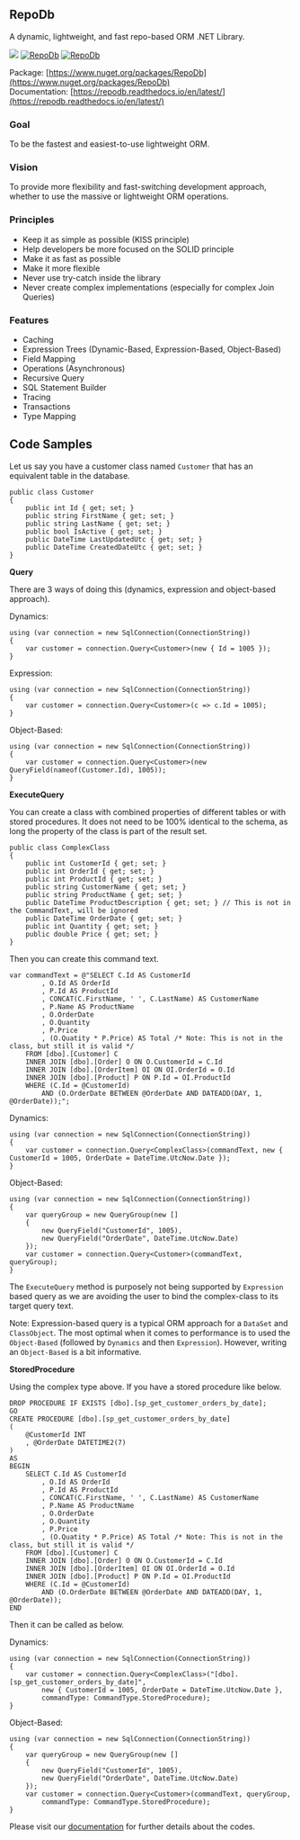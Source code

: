 ## RepoDb

A dynamic, lightweight, and fast repo-based ORM .NET Library.

![](https://ci.appveyor.com/api/projects/status/8sms05vy0ad9aao2?svg=true)
[![RepoDb](https://img.shields.io/nuget/v/RepoDb.svg)](https://www.nuget.org/packages/RepoDb/)
[![RepoDb](https://img.shields.io/nuget/dt/RepoDb.svg)](https://www.nuget.org/packages/RepoDb/)

Package: [https://www.nuget.org/packages/RepoDb](https://www.nuget.org/packages/RepoDb)  
Documentation: [https://repodb.readthedocs.io/en/latest/](https://repodb.readthedocs.io/en/latest/)

### Goal

To be the fastest and easiest-to-use lightweight ORM.

### Vision

To provide more flexibility and fast-switching development approach, whether to use the massive or lightweight ORM operations.

### Principles

 - Keep it as simple as possible (KISS principle)
 - Help developers be more focused on the SOLID principle
 - Make it as fast as possible
 - Make it more flexible
 - Never use try-catch inside the library
 - Never create complex implementations (especially for complex Join Queries)

### Features

 - Caching
 - Expression Trees (Dynamic-Based, Expression-Based, Object-Based)
 - Field Mapping
 - Operations (Asynchronous)
 - Recursive Query
 - SQL Statement Builder
 - Tracing
 - Transactions
 - Type Mapping

## Code Samples

Let us say you have a customer class named `Customer` that has an equivalent table in the database.

	public class Customer
	{
		public int Id { get; set; }
		public string FirstName { get; set; }
		public string LastName { get; set; }
		public bool IsActive { get; set; }
		public DateTime LastUpdatedUtc { get; set; }
		public DateTime CreatedDateUtc { get; set; }
	}

**Query**

There are 3 ways of doing this (dynamics, expression and object-based approach).

Dynamics:

	using (var connection = new SqlConnection(ConnectionString))
	{
		var customer = connection.Query<Customer>(new { Id = 1005 });
	}

Expression:

	using (var connection = new SqlConnection(ConnectionString))
	{
		var customer = connection.Query<Customer>(c => c.Id = 1005);
	}

Object-Based:

	using (var connection = new SqlConnection(ConnectionString))
	{
		var customer = connection.Query<Customer>(new QueryField(nameof(Customer.Id), 1005));
	}

**ExecuteQuery**

You can create a class with combined properties of different tables or with stored procedures. It does not need to be 100% identical to the schema, as long the property of the class is part of the result set.

	public class ComplexClass
	{
		public int CustomerId { get; set; }
		public int OrderId { get; set; }
		public int ProductId { get; set; }
		public string CustomerName { get; set; }
		public string ProductName { get; set; }
		public DateTime ProductDescription { get; set; } // This is not in the CommandText, will be ignored
		public DateTime OrderDate { get; set; }
		public int Quantity { get; set; }
		public double Price { get; set; }
	}

Then you can create this command text.

	var commandText = @"SELECT C.Id AS CustomerId
			, O.Id AS OrderId
			, P.Id AS ProductId
			, CONCAT(C.FirstName, ' ', C.LastName) AS CustomerName
			, P.Name AS ProductName
			, O.OrderDate
			, O.Quantity
			, P.Price
			, (O.Quatity * P.Price) AS Total /* Note: This is not in the class, but still it is valid */
		FROM [dbo].[Customer] C
		INNER JOIN [dbo].[Order] O ON O.CustomerId = C.Id
		INNER JOIN [dbo].[OrderItem] OI ON OI.OrderId = O.Id
		INNER JOIN [dbo].[Product] P ON P.Id = OI.ProductId
		WHERE (C.Id = @CustomerId)
			AND (O.OrderDate BETWEEN @OrderDate AND DATEADD(DAY, 1, @OrderDate));";

Dynamics:

	using (var connection = new SqlConnection(ConnectionString))
	{
		var customer = connection.Query<ComplexClass>(commandText, new { CustomerId = 1005, OrderDate = DateTime.UtcNow.Date });
	}

Object-Based:

	using (var connection = new SqlConnection(ConnectionString))
	{
		var queryGroup = new QueryGroup(new []
		{
			new QueryField("CustomerId", 1005),
			new QueryField("OrderDate", DateTime.UtcNow.Date)
		});
		var customer = connection.Query<Customer>(commandText, queryGroup);
	}

The `ExecuteQuery` method is purposely not being supported by `Expression` based query as we are avoiding the user to bind the complex-class to its target query text.

Note: Expression-based query is a typical ORM approach for a `DataSet` and `ClassObject`. The most optimal when it comes to performance is to used the `Object-Based` (followed by `Dynamics` and then `Expression`). However, writing an `Object-Based` is a bit informative.

**StoredProcedure**

Using the complex type above. If you have a stored procedure like below.

	DROP PROCEDURE IF EXISTS [dbo].[sp_get_customer_orders_by_date];
	GO
	CREATE PROCEDURE [dbo].[sp_get_customer_orders_by_date]
	(
		@CustomerId INT
		, @OrderDate DATETIME2(7)
	)
	AS
	BEGIN
		SELECT C.Id AS CustomerId
			, O.Id AS OrderId
			, P.Id AS ProductId
			, CONCAT(C.FirstName, ' ', C.LastName) AS CustomerName
			, P.Name AS ProductName
			, O.OrderDate
			, O.Quantity
			, P.Price
			, (O.Quatity * P.Price) AS Total /* Note: This is not in the class, but still it is valid */
		FROM [dbo].[Customer] C
		INNER JOIN [dbo].[Order] O ON O.CustomerId = C.Id
		INNER JOIN [dbo].[OrderItem] OI ON OI.OrderId = O.Id
		INNER JOIN [dbo].[Product] P ON P.Id = OI.ProductId
		WHERE (C.Id = @CustomerId)
			AND (O.OrderDate BETWEEN @OrderDate AND DATEADD(DAY, 1, @OrderDate));
	END

Then it can be called as below.

	
Dynamics:

	using (var connection = new SqlConnection(ConnectionString))
	{
		var customer = connection.Query<ComplexClass>("[dbo].[sp_get_customer_orders_by_date]",
			new { CustomerId = 1005, OrderDate = DateTime.UtcNow.Date },
			commandType: CommandType.StoredProcedure);
	}

Object-Based:

	using (var connection = new SqlConnection(ConnectionString))
	{
		var queryGroup = new QueryGroup(new []
		{
			new QueryField("CustomerId", 1005),
			new QueryField("OrderDate", DateTime.UtcNow.Date)
		});
		var customer = connection.Query<Customer>(commandText, queryGroup,
			commandType: CommandType.StoredProcedure);
	}

Please visit our [documentation](https://repodb.readthedocs.io/en/latest/) for further details about the codes.
